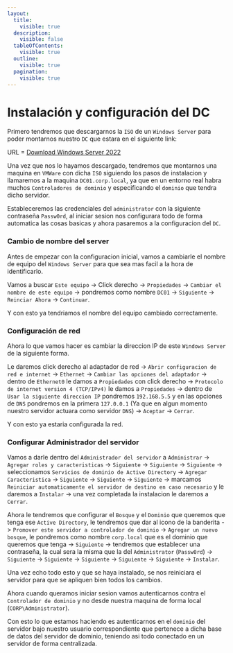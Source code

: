 ```yaml
---
layout:
  title:
    visible: true
  description:
    visible: false
  tableOfContents:
    visible: true
  outline:
    visible: true
  pagination:
    visible: true
---
```


# Instalación y configuración del DC

Primero tendremos que descargarnos la `ISO` de un `Windows Server` para poder montarnos nuestro `DC` que estara en el siguiente link:

URL = [Download Windows Server 2022](https://www.microsoft.com/es-es/evalcenter/download-windows-server-2022)

Una vez que nos lo hayamos descargado, tendremos que montarnos una maquina en `VMWare` con dicha `ISO` siguiendo los pasos de instalacion y llamaremos a la maquina `DC01.corp.local`, ya que en un entorno real habra muchos `Controladores de dominio` y especificando el `dominio` que tendra dicho servidor.

Estableceremos las credenciales del `administrator` con la siguiente contraseña `Passw0rd`, al iniciar sesion nos configurara todo de forma automatica las cosas basicas y ahora pasaremos a la configuracion del `DC`.

### Cambio de nombre del server

Antes de empezar con la configuracion inicial, vamos a cambiarle el nombre de equipo del `Windows Server` para que sea mas facil a la hora de identificarlo.

Vamos a buscar `Este equipo` -> Click derecho -> `Propiedades` -> `Cambiar el nombre de este equipo` -> pondremos como nombre `DC01` -> `Siguiente` -> `Reinciar Ahora` -> `Continuar`.

Y con esto ya tendriamos el nombre del equipo cambiado correctamente.

### Configuración de red

Ahora lo que vamos hacer es cambiar la direccion IP de este `Windows Server` de la siguiente forma.

Le daremos click derecho al adaptador de red -> `Abrir configuracion de red e internet` -> `Ethernet` -> `Cambiar las opciones del adaptador` -> dentro de `Ethernet0` le damos a `Propiedades` con click derecho -> `Protocolo de internet version 4 (TCP/IPv4)` le damos a `Propiedades` -> dentro de `Usar la siguiente direccion IP` pondremos `192.168.5.5` y en las opciones de `DNS` pondremos en la primera `127.0.0.1` (Ya que en algun momento nuestro servidor actuara como servidor `DNS`) -> `Aceptar` -> `Cerrar`.

Y con esto ya estaria configurada la red.

### Configurar Administrador del servidor

Vamos a darle dentro del `Administrador del servidor` a `Administrar` -> `Agregar roles y caracteristicas` -> `Siguiente` -> `Siguiente` -> `Siguiente` -> seleccionamos `Servicios de dominio de Active Directory` -> `Agregar Caracteristica` -> `Siguiente` -> `Siguiente` -> `Siguiente` -> marcamos `Reiniciar automaticamente el servidor de destino en caso necesario` y le daremos a `Instalar` -> una vez completada la instalacion le daremos a `Cerrar`.

Ahora le tendremos que configurar el `Bosque` y el `Dominio` que queremos que tenga ese `Active Directory`, le tendremos que dar al icono de la banderita -> `Promover este servidor a controlador de dominio` -> `Agregar un nuevo bosque`, le pondremos como nombre `corp.local` que es el dominio que queremos que tenga -> `Siguiente` -> tendremos que establecer una contraseña, la cual sera la misma que la del `Administrator` (`Passw0rd`) -> `Siguiente` -> `Siguiente` -> `Siguiente` -> `Siguiente` -> `Siguiente` -> `Instalar`.

Una vez echo todo esto y que se haya instalado, se nos reiniciara el servidor para que se apliquen bien todos los cambios.

Ahora cuando queramos iniciar sesion vamos autenticarnos contra el `Controlador de dominio` y no desde nuestra maquina de forma local (`CORP\Administrator`).

Con esto lo que estamos haciendo es autenticarnos en el `dominio` del servidor bajo nuestro usuario correspondiente que pertenece a dicha base de datos del servidor de dominio, teniendo asi todo conectado en un servidor de forma centralizada.
